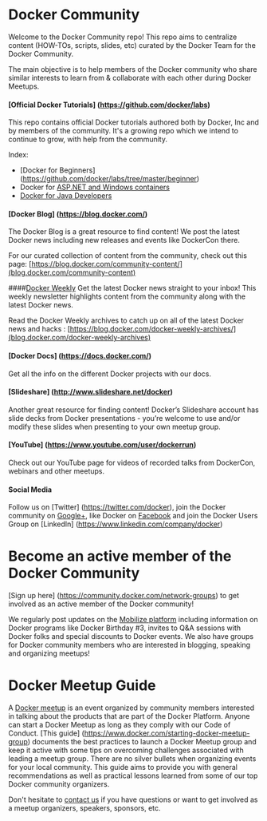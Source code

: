 # Docker Community

Welcome to the Docker Community repo! This repo aims to centralize content (HOW-TOs, scripts, slides, etc) curated by the Docker Team for the Docker Community. 

The main objective is to help members of the Docker community who share similar interests to learn from & collaborate with each other during Docker Meetups. 

#### [Official Docker Tutorials] (https://github.com/docker/labs)
This repo contains official Docker tutorials authored both by Docker, Inc and by members of the community. It's a growing repo which we intend to continue to grow, with help from the community.

Index:
* [Docker for Beginners] (https://github.com/docker/labs/tree/master/beginner)
* Docker for [ASP.NET and Windows containers](windows/readme.md)
* [Docker for Java Developers](java/readme.adoc)

#### [Docker Blog] (https://blog.docker.com/)
The Docker Blog is a great resource to find content! We post the latest Docker news including new releases and events like DockerCon there.

For our curated collection of content from the community, check out this page: [https://blog.docker.com/community-content/](blog.docker.com/community-content)

####[Docker Weekly](https://www.docker.com/newsletter-subscription)
Get the latest Docker news straight to your inbox! This weekly newsletter highlights content from the community along with the latest Docker news.

Read the Docker Weekly archives to catch up on all of the latest Docker news and hacks : [https://blog.docker.com/docker-weekly-archives/](blog.docker.com/docker-weekly-archives)

#### [Docker Docs] (https://docs.docker.com/)
Get all the info on the different Docker projects with our docs.

#### [Slideshare] (http://www.slideshare.net/docker)
Another great resource for finding content! Docker’s Slideshare account has slide decks from Docker presentations - you’re welcome to use and/or modify these slides when presenting to your own meetup group.

#### [YouTube] (https://www.youtube.com/user/dockerrun)
Check out our YouTube page for videos of recorded talks from DockerCon, webinars and other meetups.

#### Social Media
Follow us on [Twitter] (https://twitter.com/docker), join the Docker community on [Google+](https://plus.google.com/u/0/communities/108146856671494713993), like Docker on [Facebook](https://www.facebook.com/docker.run) and join the Docker Users Group on [LinkedIn] (https://www.linkedin.com/company/docker) 

# Become an active member of the Docker Community

[Sign up here] (https://community.docker.com/network-groups) to get involved as an active member of the Docker community!

We regularly post updates on the [Mobilize platform](https://community.docker.com/network-groups) including information on Docker programs like Docker Birthday #3, invites to Q&A sessions with Docker folks and special discounts to Docker events. We also have groups for Docker community members who are interested in blogging, speaking and organizing meetups!

# Docker Meetup Guide

A [Docker meetup](https://www.docker.com/community/meetup-groups) is an event organized by community members interested in talking about the products that are part of the Docker Platform. Anyone can start a Docker Meetup as long as they comply with our Code of Conduct. [This guide] (https://www.docker.com/starting-docker-meetup-group) documents the best practices to launch a Docker Meetup group and keep it active with some tips on overcoming challenges associated with leading a meetup group. There are no silver bullets when organizing events for your local community. This guide aims to provide you with general recommendations as well as practical lessons learned from some of our top Docker community organizers. 

Don't hesitate to [contact us](mailto:meetups@docker.com) if you have questions or want to get involved as a meetup organizers, speakers, sponsors, etc.


